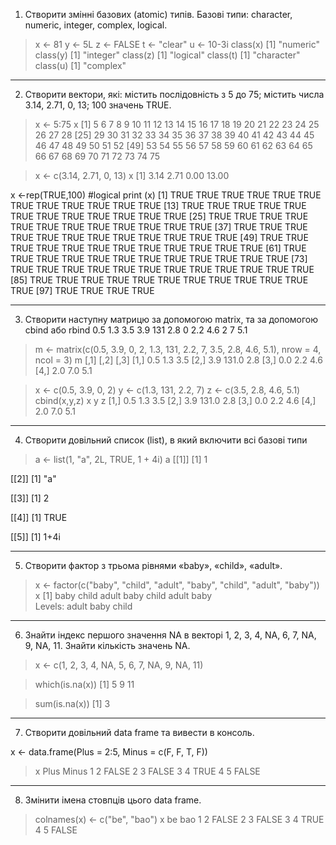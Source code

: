 1. Створити змінні базових (atomic) типів. Базові типи: character, numeric, 
integer, complex, logical.

> x <- 81
> y <- 5L
> z <- FALSE
> t <- "clear"
> u <- 10-3i
> class(x) 
[1] "numeric" 
> class(y) 
[1] "integer"
> class(z) 
[1] "logical" 
> class(t) 
[1] "character" 
> class(u) 
[1] "complex"

-------------------------------------------

2. Створити вектори, які: містить послідовність з 5 до 75; містить числа 3.14, 
2.71, 0, 13; 100 значень TRUE.

> x <- 5:75 
> x 
 [1]  5  6  7  8  9 10 11 12 13 14 15 16 17 18 19 20 21 22 23 24 25 26 27 28 
[25] 29 30 31 32 33 34 35 36 37 38 39 40 41 42 43 44 45 46 47 48 49 50 51 52 
[49] 53 54 55 56 57 58 59 60 61 62 63 64 65 66 67 68 69 70 71 72 73 74 75 

> x <- c(3.14, 2.71, 0, 13) 
> x 
[1]  3.14  2.71  0.00 13.00

x <-rep(TRUE,100) #logical
print (x)
  [1] TRUE TRUE TRUE TRUE TRUE TRUE TRUE TRUE TRUE TRUE TRUE TRUE
 [13] TRUE TRUE TRUE TRUE TRUE TRUE TRUE TRUE TRUE TRUE TRUE TRUE
 [25] TRUE TRUE TRUE TRUE TRUE TRUE TRUE TRUE TRUE TRUE TRUE TRUE
 [37] TRUE TRUE TRUE TRUE TRUE TRUE TRUE TRUE TRUE TRUE TRUE TRUE
 [49] TRUE TRUE TRUE TRUE TRUE TRUE TRUE TRUE TRUE TRUE TRUE TRUE
 [61] TRUE TRUE TRUE TRUE TRUE TRUE TRUE TRUE TRUE TRUE TRUE TRUE
 [73] TRUE TRUE TRUE TRUE TRUE TRUE TRUE TRUE TRUE TRUE TRUE TRUE
 [85] TRUE TRUE TRUE TRUE TRUE TRUE TRUE TRUE TRUE TRUE TRUE TRUE
 [97] TRUE TRUE TRUE TRUE

-------------------------------------------------------------------------------

3. Створити наступну матрицю за допомогою matrix, та за допомогою cbind
або rbind
0.5 1.3 3.5
3.9 131 2.8
0 2.2 4.6
2 7 5.1

> m <- matrix(c(0.5, 3.9, 0, 2, 1.3, 131, 2.2, 7, 3.5, 2.8, 4.6, 5.1), nrow = 4, ncol = 3)
> m
     [,1]  [,2] [,3]
[1,]  0.5   1.3  3.5
[2,]  3.9 131.0  2.8
[3,]  0.0   2.2  4.6
[4,]  2.0   7.0  5.1

> x <- c(0.5, 3.9, 0, 2)
> y <- c(1.3, 131, 2.2, 7)
> z <- c(3.5, 2.8, 4.6, 5.1)
> cbind(x,y,z)
       x     y   z
[1,] 0.5   1.3 3.5
[2,] 3.9 131.0 2.8
[3,] 0.0   2.2 4.6
[4,] 2.0   7.0 5.1

---------------------------------------------

4. Створити довільний список (list), в який включити всі базові типи

> a <- list(1, "a", 2L, TRUE, 1 + 4i) 
> a 
[[1]] 
[1] 1 
 
[[2]] 
[1] "a" 
 
[[3]] 
[1] 2 
 
[[4]] 
[1] TRUE 
 
[[5]] 
[1] 1+4i

--------------------------------------------------------------------------

5. Створити фактор з трьома рівнями «baby», «child», «adult».

> x <- factor(c("baby", "child", "adult", "baby", "child", "adult", "baby"))
> x 
[1] baby  child adult baby  child adult baby  
Levels: adult baby child

--------------------------------------------------------------------------

6. Знайти індекс першого значення NA в векторі 1, 2, 3, 4, NA, 6, 7, NA, 9, NA, 11. Знайти кількість значень NA.

> x <- c(1, 2, 3, 4, NA, 5, 6, 7, NA, 9, NA, 11)

> which(is.na(x)) 
[1]  5  9 11

> sum(is.na(x)) 
[1] 3

--------------------------------------------------------------------------

7. Створити довільний data frame та вивести в консоль.

x <- data.frame(Plus = 2:5, Minus = c(F, F, T, F)) 
> x 
  Plus Minus 
1    2 FALSE 
2    3 FALSE 
3    4  TRUE 
4    5 FALSE

---------------------------------------------------------------------------

8. Змінити імена стовпців цього data frame.

> colnames(x) <- c("be", "bao") 
> x 
  be   bao 
1  2 FALSE 
2  3 FALSE 
3  4  TRUE 
4  5 FALSE
